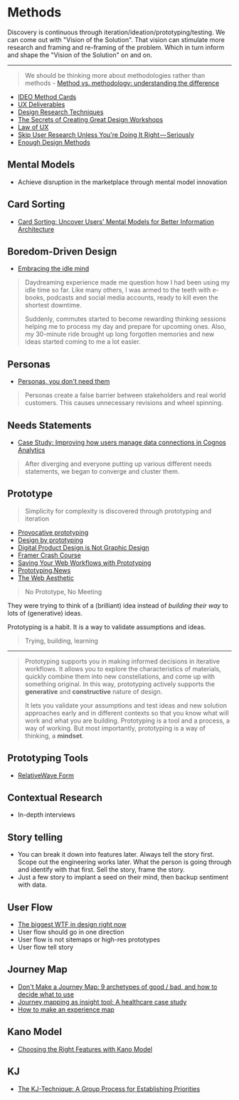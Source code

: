 # Methods

Discovery is continuous through iteration/ideation/prototyping/testing. We can come out with "Vision of the Solution". That vision can stimulate more research and framing and re-framing of the problem. Which in turn inform and shape the "Vision of the Solution" on and on.

---

> We should be thinking more about methodologies rather than methods - [Method vs. methodology: understanding the difference](https://uxdesign.cc/method-vs-methodology-whats-the-difference-9cc755c2e69d)

* [IDEO Method Cards](https://www.ideo.com/post/method-cards)
* [UX Deliverables](https://uxplanet.org/a-complete-list-of-ux-deliverables-d62ccf1de434)
* [Design Research Techniques](http://designresearchtechniques.com/casestudies/)
* [The Secrets of Creating Great Design Workshops](https://medium.com/eightshapes-llc/the-secrets-of-creating-great-design-workshops-1e3476b548bf)
* [Law of UX](https://lawsofux.com/)
* [Skip User Research Unless You're Doing It Right — Seriously](https://medium.com/microsoft-design/skip-user-research-unless-youre-doing-it-right-seriously-15494e5ee033)
* [Enough Design Methods](http://www.themoderniststudio.com/2018/05/28/enough-design-methods/)

## Mental Models

* Achieve disruption in the marketplace through mental model innovation

## Card Sorting

* [Card Sorting: Uncover Users' Mental Models for Better Information Architecture](https://www.nngroup.com/articles/card-sorting-definition/)

## Boredom-Driven Design

* [Embracing the idle mind](https://uxdesign.cc/embracing-the-idle-mind-43067637395c)

> Daydreaming experience made me question how I had been using my idle time so far. Like many others, I was armed to the teeth with e-books, podcasts and social media accounts, ready to kill even the shortest downtime.
> 
> Suddenly, commutes started to become rewarding thinking sessions helping me to process my day and prepare for upcoming ones. Also, my 30-minute ride brought up long forgotten memories and new ideas started coming to me a lot easier.

## Personas

* [Personas, you don't need them](https://hondo.wtf/posts/on-personas/)

> Personas create a false barrier between stakeholders and real world customers. This causes unnecessary revisions and wheel spinning.

## Needs Statements

* [Case Study: Improving how users manage data connections in Cognos Analytics](https://blog.prototypr.io/design-case-study-improving-how-users-connect-to-data-in-cognos-analytics-c919ddab9891)

> After diverging and everyone putting up various different needs statements, we began to converge and cluster them.

## Prototype

> Simplicity for complexity is discovered through prototyping and iteration

* [Provocative prototyping](https://uxplanet.org/provocative-prototyping-dc312dc2b9bb)
* [Design by prototyping](https://rgabydesign.com/design-by-prototyping-744b4031e7c7)
* [Digital Product Design is Not Graphic Design](https://medium.com/subform/digital-product-design-is-not-graphic-design-931ea97a0beb)
* [Framer Crash Course](https://www.youtube.com/playlist?list=PLWlUJU11tp4f41p4dzizVkjjTQ38kA0wG)
* [Saving Your Web Workflows with Prototyping](https://matthiasott.com/articles/saving-your-web-workflows-with-prototyping)
* [Prototyping.News](https://prototyping.news/)
* [The Web Aesthetic](https://alistapart.com/article/the-web-aesthetic)

> No Prototype, No Meeting

They were trying to think of a (brilliant) idea instead of *building their way* to lots of (generative) ideas.

Prototyping is a habit. It is a way to validate assumptions and ideas.

> Trying, building, learning

---

> Prototyping supports you in making informed decisions in iterative workflows. It allows you to explore the characteristics of materials, quickly combine them into new constellations, and come up with something original. In this way, prototyping actively supports the **generative** and **constructive** nature of design. 
> 
> It lets you validate your assumptions and test ideas and new solution approaches early and in different contexts so that you know what will work and what you are building. Prototyping is a tool and a process, a way of working. But most importantly, prototyping is a way of thinking, a **mindset**.

## Prototyping Tools

* [RelativeWave Form](https://relativewave.com/form/)

## Contextual Research

* In-depth interviews

## Story telling

* You can break it down into features later. Always tell the story first. Scope out the engineering works later. What the person is going through and identify with that first. Sell the story, frame the story.
* Just a few story to implant a seed on their mind, then backup sentiment with data.

## User Flow

* [The biggest WTF in design right now](https://uxdesign.cc/the-biggest-wtf-in-design-right-now-87139f367d66)
* User flow should go in one direction
* User flow is not sitemaps or high-res prototypes
* User flow tell story

## Journey Map

* [Don't Make a Journey Map: 9 archetypes of good / bad, and how to decide what to use](https://medium.com/@shahrsays/dont-make-a-journey-map-9-archetypes-of-good-bad-and-how-to-decide-what-to-use-d65abd30ec6f#.fq1rrlsdt)
* [Journey mapping as insight tool: A healthcare case study](https://www.youtube.com/watch?v=OUoZq-g-Z2g)
* [How to make an experience map](https://blog.carbonfive.com/2017/08/03/experience-mapping-2/)

## Kano Model

* [Choosing the Right Features with Kano Model](https://uxdesign.cc/choosing-the-right-features-with-kano-model-cc0274b6a83)

## KJ

* [The KJ-Technique: A Group Process for Establishing Priorities](https://articles.uie.com/kj_technique/)

